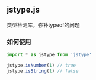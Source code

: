 jstype.js
---
类型检测库，弥补typeof的问题

### 如何使用

```javascript
import * as jstype from 'jstype'

jstype.isNumber(1) // true
jstype.isString(1) // false
```